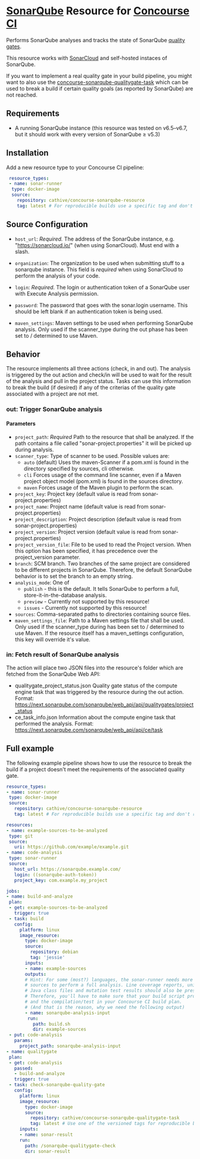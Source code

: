 # [SonarQube](https://sonarqube.org/) Resource for [Concourse CI](https://concourse.ci/)

Performs SonarQube analyses and tracks the state of SonarQube [quality gates](https://docs.sonarqube.org/display/SONAR/Quality+Gates).

This resource works with [SonarCloud](https://sonarcloud.io/) and self-hosted instaces of SonarQube.

If you want to implement a real quality gate in your build pipeline, you might want to also use the [concourse-sonarqube-qualitygate-task](https://github.com/cathive/concourse-sonarqube-qualitygate-task) which can be used to break a build if certain quality goals (as reported by SonarQube) are not reached.

## Requirements
* A running SonarQube instance (this resource was tested on v6.5–v6.7, but it should
  work with every version of SonarQube ≥ v5.3)

## Installation
Add a new resource type to your Concourse CI pipeline:
```yaml
 resource_types:
 - name: sonar-runner
  type: docker-image
  source:
    repository: cathive/concourse-sonarqube-resource
    tag: latest # For reproducible builds use a specific tag and don't rely on "latest".
```

## Source Configuration

* `host_url`: *Required.* The address of the SonarQube instance,
  e.g. "https://sonarcloud.io/" (when using SonarCloud). Must end with a slash.

* `organization`: The organization to be used when submitting stuff to a sonarqube
  instance. This field is *required* when using SonarCloud to perform the analysis
  of your code.

* `login`: *Required.* The login or authentication token of a SonarQube user with Execute Analysis
  permission.

* `password`: The password that goes with the sonar.login username. This should be left blank if an
  authentication token is being used.

* `maven_settings`: Maven settings to be used when performing SonarQube analysis.
  Only used if the scanner_type during the out phase has been set to / determined to use
  Maven.

## Behavior

The resource implements all three actions (check, in and out).
The analysis is triggered by the out action and check/in will be used to wait for
the result of the analysis and pull in the project status. Tasks can use this
information to break the build (if desired) if any of the criterias of the
quality gate associated with a project are not met.

### out: Trigger SonarQube analysis

#### Parameters
* `project_path`: *Required* Path to the resource that shall be analyzed.
  If the path contains a file called "sonar-project.properties" it will be picked
  up during analysis.
* `scanner_type`: Type of scanner to be used. Possible values are:
  * `auto` (default) Uses the maven-Scanner if a pom.xml is found in the directory
    specified by sources, cli otherwise.
  * `cli` Forces usage of the command line scanner, even if a Maven project object
    model (pom.xml) is found in the sources directory.
  * `maven` Forces usage of the Maven plugin to perform the scan.
* `project_key`: Project key (default value is read from sonar-project.properties)
* `project_name`: Project name (default value is read from sonar-project.properties)
* `project_description`: Project description (default value is read from sonar-project.properties)
* `project_version`: Project version (default value is read from sonar-project.properties)
* `project_version_file`: File to be used to read the Project version. When this option has been specified, it has precedence over the project_version parameter.
* `branch`: SCM branch. Two branches of the same project are considered to be different projects in SonarQube. Therefore, the default SonarQube behavior is to set the branch to an empty string.
* `analysis_mode`: One of
  * `publish` - this is the default. It tells SonarQube to perform a full, store-it-in-the-database analysis.
  * `preview` - Currently not supported by this resource!
  * `issues` - Currently not supported by this resource!
* `sources`: Comma-separated paths to directories containing source files.
* `maven_settings_file`: Path to a Maven settings file that shall be used.
  Only used if the scanner_type during has been set to / determined to use Maven.
  If the resource itself has a maven_settings configuration, this key will override
  it's value.

### in: Fetch result of SonarQube analysis

The action will place two JSON files into the resource's folder which are fetched from
the SonarQube Web API:
* qualitygate_project_status.json
  Quality gate status of the compute engine task that was triggered by the resource
  during the out action.
  Format: https://next.sonarqube.com/sonarqube/web_api/api/qualitygates/project_status
* ce_task_info.json
  Information about the compute engine task that performed the analysis.
  Format: https://next.sonarqube.com/sonarqube/web_api/api/ce/task

## Full example

The following example pipeline shows how to use the resource to break the build if
a project doesn't meet the requirements of the associated quality gate.

 ```yaml
resource_types:
- name: sonar-runner
  type: docker-image
  source:
    repository: cathive/concourse-sonarqube-resource
    tag: latest # For reproducible builds use a specific tag and don't rely on "latest".

resources:
- name: example-sources-to-be-analyzed
  type: git
  source:
    uri: https://github.com/example/example.git
- name: code-analysis
  type: sonar-runner
  source:
    host_url: https://sonarqube.example.com/
    login: ((sonarqube-auth-token))
    project_key: com.example.my_project

jobs:
- name: build-and-analyze
  plan:
  - get: example-sources-to-be-analyzed
    trigger: true
  - task: build
    config:
      platform: linux
      image_resource:
        type: docker-image
        source:
          repository: debian
          tag: 'jessie'
        inputs:
        - name: example-sources
        outputs:
        # Hint: For some (most?) languages, the sonar-runner needs more than just the
        # sources to perform a full analysis. Line coverage reports, unit test reports,
        # Java class files and mutation test results should also be present.
        # Therefore, you'll have to make sure that your build script provides the sources
        # and the compilation/test in your Concourse CI build plan.
        # (And that is the reason, why we need the following output)
        - name: sonarqube-analysis-input
         run:
           path: build.sh
           dir: example-sources
  - put: code-analysis
    params:
      project_path: sonarqube-analysis-input
- name: qualitygate
  plan:
  - get: code-analysis
    passed:
    - build-and-analyze
    trigger: true
  - task: check-sonarqube-quality-gate
    config:
      platform: linux
      image_resource:
        type: docker-image
        source:
          repository: cathive/concourse-sonarqube-qualitygate-task
          tag: latest # Use one of the versioned tags for reproducible builds!
      inputs:
      - name: sonar-result
      run:
        path: /sonarqube-qualitygate-check
        dir: sonar-result
```
